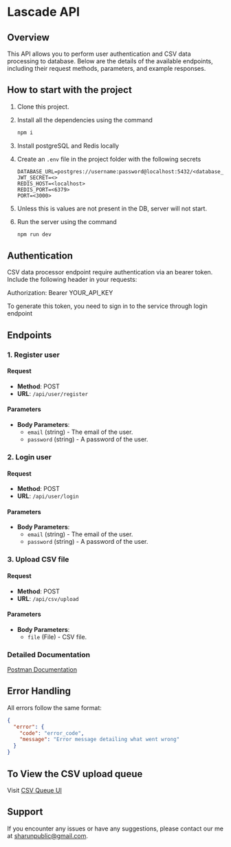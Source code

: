 # Lascade API

## Overview

This API allows you to perform user authentication and CSV data processing to database. Below are the details of the available endpoints, including their request methods, parameters, and example responses.

## How to start with the project
1. Clone this project.
2. Install all the dependencies using the command
    
    ```bash
    npm i
    ```
3. Install postgreSQL and Redis locally
4. Create an `.env` file in the project folder with the following secrets
    
    ```env
    DATABASE_URL=postgres://username:password@localhost:5432/<database_name>
    JWT_SECRET=<>
    REDIS_HOST=<localhost>
    REDIS_PORT=<6379>
    PORT=<3000>
    ```
5. Unless this is values are not present in the DB, server will not start.
6. Run the server using the command
    ```bash
    npm run dev
    ```

## Authentication

CSV data processor endpoint require authentication via an bearer token. Include the following header in your requests:

Authorization: Bearer YOUR_API_KEY

To generate this token, you need to sign in to the service through login endpoint

## Endpoints

### 1. Register user

#### Request

- **Method**: POST
- **URL**: `/api/user/register`

#### Parameters

- **Body Parameters**:
  - `email` (string) - The email of the user.
  - `password` (string) - A password of the user.

### 2. Login user

#### Request

- **Method**: POST
- **URL**: `/api/user/login`

#### Parameters

- **Body Parameters**:
  - `email` (string) - The email of the user.
  - `password` (string) - A password of the user.

### 3. Upload CSV file

#### Request

- **Method**: POST
- **URL**: `/api/csv/upload`

#### Parameters

- **Body Parameters**:
  - `file` (File) - CSV file.

### Detailed Documentation
[Postman Documentation](https://documenter.getpostman.com/view/28230659/2sA3e1Bq4K)

## Error Handling

All errors follow the same format:

```json
{
  "error": {
    "code": "error_code",
    "message": "Error message detailing what went wrong"
  }
}
```

## To View the CSV upload queue
Visit [CSV Queue UI](http://128.199.19.207/api/queue/queue/csvQueue)

## Support

If you encounter any issues or have any suggestions, please contact our me at [sharunpublic@gmail.com](mailto:sharunpublic@gmail.com).

